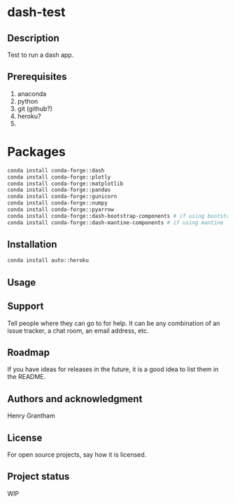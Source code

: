 # dash-test

## Description
Test to run a dash app.


## Prerequisites
1. anaconda
2. python
3. git (github?)
4. heroku?
5. 

# Packages
```bash
conda install conda-forge::dash
conda install conda-forge::plotly
conda install conda-forge::matplotlib
conda install conda-forge::pandas
conda install conda-forge::gunicorn
conda install conda-forge::numpy
conda install conda-forge::pyarrow
conda install conda-forge::dash-bootstrap-components # if using bootstrap
conda install conda-forge::dash-mantine-components # if using mantine

```

## Installation
```bash
conda install auto::heroku
```

## Usage

## Support
Tell people where they can go to for help. It can be any combination of an issue tracker, a chat room, an email address, etc.

## Roadmap
If you have ideas for releases in the future, it is a good idea to list them in the README.

## Authors and acknowledgment
Henry Grantham

## License
For open source projects, say how it is licensed.

## Project status
WIP